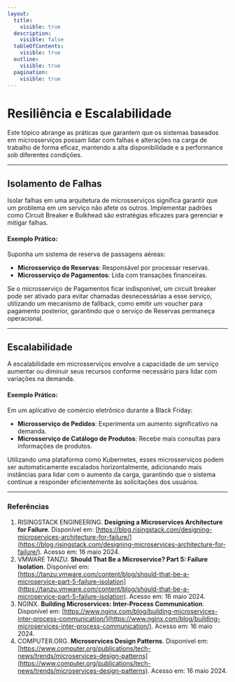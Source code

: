 ```yaml
---
layout:
  title:
    visible: true
  description:
    visible: false
  tableOfContents:
    visible: true
  outline:
    visible: true
  pagination:
    visible: true
---
```


# Resiliência e Escalabilidade

Este tópico abrange as práticas que garantem que os sistemas baseados em microsserviços possam lidar com falhas e alterações na carga de trabalho de forma eficaz, mantendo a alta disponibilidade e a performance sob diferentes condições.

***

## Isolamento de Falhas

Isolar falhas em uma arquitetura de microsserviços significa garantir que um problema em um serviço não afete os outros. Implementar padrões como Circuit Breaker e Bulkhead são estratégias eficazes para gerenciar e mitigar falhas.

#### Exemplo Prático:

Suponha um sistema de reserva de passagens aéreas:

* **Microsserviço de Reservas**: Responsável por processar reservas.
* **Microsserviço de Pagamentos**: Lida com transações financeiras.

Se o microsserviço de Pagamentos ficar indisponível, um circuit breaker pode ser ativado para evitar chamadas desnecessárias a esse serviço, utilizando um mecanismo de fallback, como emitir um voucher para pagamento posterior, garantindo que o serviço de Reservas permaneça operacional.

***

## Escalabilidade

A escalabilidade em microsserviços envolve a capacidade de um serviço aumentar ou diminuir seus recursos conforme necessário para lidar com variações na demanda.

#### Exemplo Prático:

Em um aplicativo de comércio eletrônico durante a Black Friday:

* **Microsserviço de Pedidos**: Experimenta um aumento significativo na demanda.
* **Microsserviço de Catálogo de Produtos**: Recebe mais consultas para informações de produtos.

Utilizando uma plataforma como Kubernetes, esses microsserviços podem ser automaticamente escalados horizontalmente, adicionando mais instâncias para lidar com o aumento da carga, garantindo que o sistema continue a responder eficientemente às solicitações dos usuários.



***

### Referências

1. RISINGSTACK ENGINEERING. **Designing a Microservices Architecture for Failure**. Disponível em: [https://blog.risingstack.com/designing-microservices-architecture-for-failure/](https://blog.risingstack.com/designing-microservices-architecture-for-failure/). Acesso em: 16 maio 2024.
2. VMWARE TANZU. **Should That Be a Microservice? Part 5: Failure Isolation**. Disponível em: [https://tanzu.vmware.com/content/blog/should-that-be-a-microservice-part-5-failure-isolation](https://tanzu.vmware.com/content/blog/should-that-be-a-microservice-part-5-failure-isolation). Acesso em: 16 maio 2024.
3. NGINX. **Building Microservices: Inter-Process Communication**. Disponível em: [https://www.nginx.com/blog/building-microservices-inter-process-communication/](https://www.nginx.com/blog/building-microservices-inter-process-communication/). Acesso em: 16 maio 2024.
4. COMPUTER.ORG. **Microservices Design Patterns**. Disponível em: [https://www.computer.org/publications/tech-news/trends/microservices-design-patterns](https://www.computer.org/publications/tech-news/trends/microservices-design-patterns). Acesso em: 16 maio 2024.
